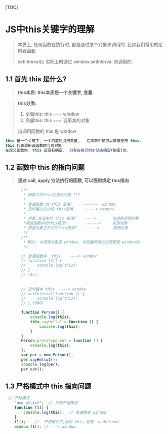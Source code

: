 [TOC]

# JS中this关键字的理解

> 本质上,  任何函数在执行时, 都是通过某个对象来调用的. 比如我们常用的定时器函数.
>
> setInterval();   实际上时通过 window.setInterval  来调用的.

## 1.1 首先 this 是什么?

> **this本质:**  **this本质是一个关键字,  变量.** 

> **this分类:** 
>
> 1. 全局this:     this ===  window
> 2. 局部this:      this  === 调用其的对象
>
> 自调用函数的 this 是 window

```js
this 是一个关键字, 一个内置的引用变量,   在函数中都可以直接使用 this.  
this 代表调用该函数的当前对象
在定义函数时, this 还没有确定,  只有在执行时才动态确定(绑定)的.
```

## 1.2 函数中 this 的指向问题

> **通过 call,  apply 方法执行的函数, 可以强制绑定 this指向**  

```js
       /**
        * 函数中的this的指向问题 ???
        *
        * 普通函数 的 this 是谁?     ----->  window
        * 定时器方法中的 this是谁     -----> window
        *
        * 对象.方法中的 this 是谁?    ----> 	  当前的实例对象
        *构造函数中的this是谁?        ------>     实例对象
        * 原型对象方法中的this是谁?   ------>  	 实例对象
        */
       /**
        * BOD: 中顶级对象是 window, 浏览器所有的东西都是 window的
        */

       // 普通函数中  this    ----> window
       // function f1() {
       //     console.log(this);
       // }
       // f1();
       
       
       // 定时器中 this  ----> window
       // setInterval(function () {
       //     console.log(this);
       // },1000)

       function Person() {
           console.log(this);
           this.sayHello1 = function () {
               console.log(this);
           }
       }
       Person.prototype.eat = function () {
           console.log(this);
       };
       var per = new Person();
       per.sayHello1();
       console.log(per);
       per.eat();
```

## 1.3 严格模式中 this 指向问题

```js
 // 严格模式
    "use strict";  // 开启严格模式
    function f1() {
        console.log(this);  // 普通模式 window
    }
    f1();    //  严格模式下,此时 this 就是  undefined
    window.f1(); // ---> window
```









































































